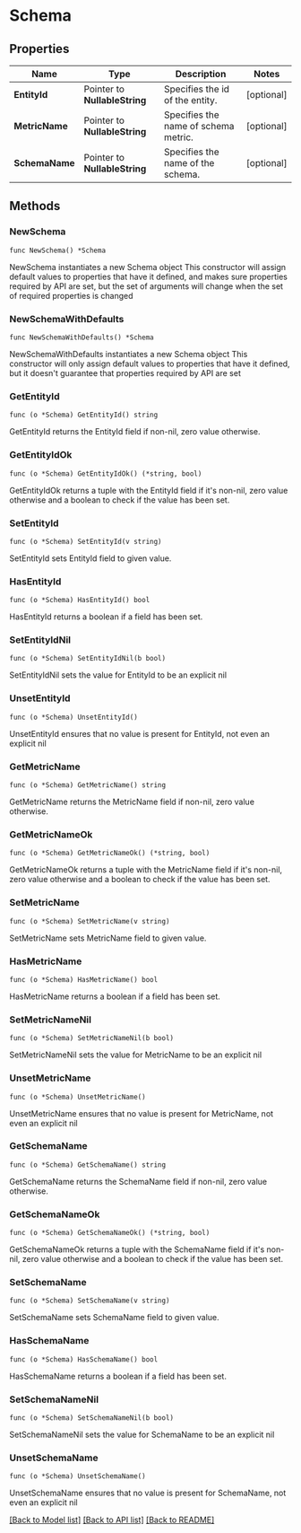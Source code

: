 # Schema

## Properties

Name | Type | Description | Notes
------------ | ------------- | ------------- | -------------
**EntityId** | Pointer to **NullableString** | Specifies the id of the entity. | [optional] 
**MetricName** | Pointer to **NullableString** | Specifies the name of schema metric. | [optional] 
**SchemaName** | Pointer to **NullableString** | Specifies the name of the schema. | [optional] 

## Methods

### NewSchema

`func NewSchema() *Schema`

NewSchema instantiates a new Schema object
This constructor will assign default values to properties that have it defined,
and makes sure properties required by API are set, but the set of arguments
will change when the set of required properties is changed

### NewSchemaWithDefaults

`func NewSchemaWithDefaults() *Schema`

NewSchemaWithDefaults instantiates a new Schema object
This constructor will only assign default values to properties that have it defined,
but it doesn't guarantee that properties required by API are set

### GetEntityId

`func (o *Schema) GetEntityId() string`

GetEntityId returns the EntityId field if non-nil, zero value otherwise.

### GetEntityIdOk

`func (o *Schema) GetEntityIdOk() (*string, bool)`

GetEntityIdOk returns a tuple with the EntityId field if it's non-nil, zero value otherwise
and a boolean to check if the value has been set.

### SetEntityId

`func (o *Schema) SetEntityId(v string)`

SetEntityId sets EntityId field to given value.

### HasEntityId

`func (o *Schema) HasEntityId() bool`

HasEntityId returns a boolean if a field has been set.

### SetEntityIdNil

`func (o *Schema) SetEntityIdNil(b bool)`

 SetEntityIdNil sets the value for EntityId to be an explicit nil

### UnsetEntityId
`func (o *Schema) UnsetEntityId()`

UnsetEntityId ensures that no value is present for EntityId, not even an explicit nil
### GetMetricName

`func (o *Schema) GetMetricName() string`

GetMetricName returns the MetricName field if non-nil, zero value otherwise.

### GetMetricNameOk

`func (o *Schema) GetMetricNameOk() (*string, bool)`

GetMetricNameOk returns a tuple with the MetricName field if it's non-nil, zero value otherwise
and a boolean to check if the value has been set.

### SetMetricName

`func (o *Schema) SetMetricName(v string)`

SetMetricName sets MetricName field to given value.

### HasMetricName

`func (o *Schema) HasMetricName() bool`

HasMetricName returns a boolean if a field has been set.

### SetMetricNameNil

`func (o *Schema) SetMetricNameNil(b bool)`

 SetMetricNameNil sets the value for MetricName to be an explicit nil

### UnsetMetricName
`func (o *Schema) UnsetMetricName()`

UnsetMetricName ensures that no value is present for MetricName, not even an explicit nil
### GetSchemaName

`func (o *Schema) GetSchemaName() string`

GetSchemaName returns the SchemaName field if non-nil, zero value otherwise.

### GetSchemaNameOk

`func (o *Schema) GetSchemaNameOk() (*string, bool)`

GetSchemaNameOk returns a tuple with the SchemaName field if it's non-nil, zero value otherwise
and a boolean to check if the value has been set.

### SetSchemaName

`func (o *Schema) SetSchemaName(v string)`

SetSchemaName sets SchemaName field to given value.

### HasSchemaName

`func (o *Schema) HasSchemaName() bool`

HasSchemaName returns a boolean if a field has been set.

### SetSchemaNameNil

`func (o *Schema) SetSchemaNameNil(b bool)`

 SetSchemaNameNil sets the value for SchemaName to be an explicit nil

### UnsetSchemaName
`func (o *Schema) UnsetSchemaName()`

UnsetSchemaName ensures that no value is present for SchemaName, not even an explicit nil

[[Back to Model list]](../README.md#documentation-for-models) [[Back to API list]](../README.md#documentation-for-api-endpoints) [[Back to README]](../README.md)


